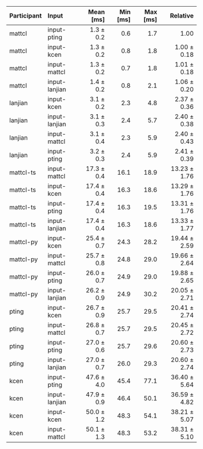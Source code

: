 | Participant | Input | Mean [ms] | Min [ms] | Max [ms] | Relative |
|:---|:---|---:|---:|---:|---:|
| mattcl | input-pting | 1.3 ± 0.2 | 0.6 | 1.7 | 1.00 |
| mattcl | input-kcen | 1.3 ± 0.2 | 0.8 | 1.8 | 1.00 ± 0.18 |
| mattcl | input-mattcl | 1.3 ± 0.2 | 0.7 | 1.8 | 1.01 ± 0.18 |
| mattcl | input-lanjian | 1.4 ± 0.2 | 0.8 | 2.1 | 1.06 ± 0.20 |
| lanjian | input-kcen | 3.1 ± 0.2 | 2.3 | 4.8 | 2.37 ± 0.36 |
| lanjian | input-lanjian | 3.1 ± 0.3 | 2.4 | 5.7 | 2.40 ± 0.38 |
| lanjian | input-mattcl | 3.1 ± 0.4 | 2.3 | 5.9 | 2.40 ± 0.43 |
| lanjian | input-pting | 3.2 ± 0.3 | 2.4 | 5.9 | 2.41 ± 0.39 |
| mattcl-ts | input-mattcl | 17.3 ± 0.4 | 16.1 | 18.9 | 13.23 ± 1.76 |
| mattcl-ts | input-kcen | 17.4 ± 0.4 | 16.3 | 18.6 | 13.29 ± 1.76 |
| mattcl-ts | input-pting | 17.4 ± 0.4 | 16.3 | 19.5 | 13.31 ± 1.76 |
| mattcl-ts | input-lanjian | 17.4 ± 0.4 | 16.3 | 18.6 | 13.33 ± 1.77 |
| mattcl-py | input-kcen | 25.4 ± 0.7 | 24.3 | 28.2 | 19.44 ± 2.59 |
| mattcl-py | input-mattcl | 25.7 ± 0.8 | 24.8 | 29.0 | 19.66 ± 2.64 |
| mattcl-py | input-pting | 26.0 ± 0.7 | 24.9 | 29.0 | 19.88 ± 2.65 |
| mattcl-py | input-lanjian | 26.2 ± 0.9 | 24.9 | 30.2 | 20.05 ± 2.71 |
| pting | input-kcen | 26.7 ± 0.9 | 25.7 | 29.5 | 20.41 ± 2.74 |
| pting | input-mattcl | 26.8 ± 0.7 | 25.7 | 29.5 | 20.45 ± 2.72 |
| pting | input-pting | 27.0 ± 0.6 | 25.7 | 29.6 | 20.60 ± 2.73 |
| pting | input-lanjian | 27.0 ± 0.7 | 26.0 | 29.3 | 20.60 ± 2.74 |
| kcen | input-pting | 47.6 ± 4.0 | 45.4 | 77.1 | 36.40 ± 5.64 |
| kcen | input-lanjian | 47.9 ± 0.9 | 46.4 | 50.1 | 36.59 ± 4.82 |
| kcen | input-kcen | 50.0 ± 1.2 | 48.3 | 54.1 | 38.21 ± 5.07 |
| kcen | input-mattcl | 50.1 ± 1.3 | 48.3 | 53.2 | 38.31 ± 5.10 |
